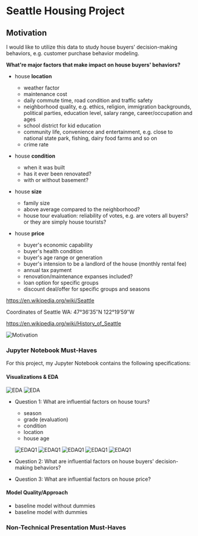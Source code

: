 
# Seattle Housing Project


## Motivation

I would like to utilize this data to study house buyers' decision-making behaviors, e.g. customer purchase behavior modeling. 

**What're major factors that make impact on house buyers' behaviors?**

* house **location**
   * weather factor
   * maintenance cost
   * daily commute time, road condition and traffic safety
   * neighborhood quality, e.g. ethics, religion, immigration backgrounds, political parties, education level, salary range, career/occupation and ages
   * school district for kid education
   * community life, convenience and entertainment, e.g. close to national state park, fishing, dairy food farms and so on
   * crime rate

* house **condition**
   * when it was built
   * has it ever been renovated?
   * with or without basement?

* house **size**
   * family size
   * above average compared to the neighborhood?
   * house tour evaluation: reliability of votes, e.g. are voters all buyers? or they are simply house tourists?

* house **price**
   * buyer's economic capability
   * buyer's health condition
   * buyer's age range or generation
   * buyer's intension to be a landlord of the house (monthly rental fee)
   * annual tax payment
   * renovation/maintenance expanses included?
   * loan option for specific groups
   * discount deal/offer for specific groups and seasons
   
https://en.wikipedia.org/wiki/Seattle

Coordinates of Seattle WA: 47°36′35″N 122°19′59″W

https://en.wikipedia.org/wiki/History_of_Seattle

![Motivation](./image/motivation.png)

### Jupyter Notebook Must-Haves

For this project, my Jupyter Notebook contains the following specifications:

#### Visualizations & EDA

![EDA](./image/mod2_EDA_p1.png)
![EDA](./image/mod2_EDA_p2.png)

* Question 1: What are influential factors on house tours? 
  - season
  - grade (evaluation)
  - condition
  - location
  - house age
  
  ![EDAQ1](./image/mod2_EDAQ1-1.png)
  ![EDAQ1](./image/mod2_EDAQ1-2.png)
  ![EDAQ1](./image/mod2_EDAQ1-3.png)
  ![EDAQ1](./image/mod2_EDAQ1-4.png)
  ![EDAQ1](./image/mod2_EDAQ1-5.png)
  
* Question 2: What are influential factors on house buyers' decision-making behaviors?
* Question 3: What are influential factors on house price?   

#### Model Quality/Approach

* baseline model without dummies
* baseline model with dummies

### Non-Technical Presentation Must-Haves
